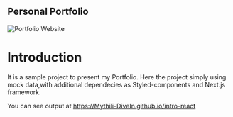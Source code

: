 ## Personal Portfolio

![Portfolio Website](https://i.ibb.co/WgPMpts/image.png)

# Introduction 

It is a sample project to present my Portfolio. Here the project simply using mock data,with additional dependecies as Styled-components and Next.js framework.


You can see output at
https://Mythili-DiveIn.github.io/intro-react